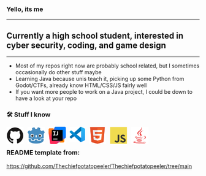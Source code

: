 ### Yello, its me

---

## Currently a high school student, interested in cyber security, coding, and game design

---

- Most of my repos right now are probably school related, but I sometimes occasionally do other stuff maybe
- Learning Java because unis teach it, picking up some Python from Godot/CTFs, already know HTML/CSS/JS fairly well
- If you want more people to work on a Java project, I could be down to have a look at your repo

### 🛠️ Stuff I know
  
<img align="left" alt="Github" width="45px" src="https://github.com/devicons/devicon/blob/master/icons/github/github-original.svg" style="padding-right:10px;" />
<img align="left" alt="Godot" width="45px" src="https://github.com/devicons/devicon/blob/master/icons/godot/godot-original.svg" style="padding-right:10px;" />
<img align="left" alt="IntelliJ" width="45px" src="https://github.com/devicons/devicon/blob/master/icons/intellij/intellij-original.svg" style="padding-right:10px;" />
<img align="left" alt="Visual Studio Code" width="40px" src="https://github.com/devicons/devicon/blob/master/icons/vscode/vscode-original.svg" style="padding-right:10px;" />
<img align="left" alt="HTML5" width="45px" src="https://github.com/devicons/devicon/blob/master/icons/html5/html5-original.svg" style="padding-right:10px;" />
<img align="left" alt="Javascript" width="45px" src="https://github.com/devicons/devicon/blob/master/icons/javascript/javascript-original.svg" style="padding-right:10px;" />
<img align="left" alt="Java" width="45px" src="https://github.com/devicons/devicon/blob/master/icons/java/java-plain.svg" style="padding-right:10px;" />
<br>
<br>

### README template from:
https://github.com/Thechiefpotatopeeler/Thechiefpotatopeeler/tree/main

